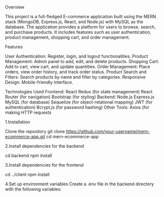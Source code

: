 Overview

This project is a full-fledged E-commerce application built using the MERN stack (MongoDB, Express.js, React, and Node.js) with MySQL as the database. The application provides a platform for users to browse, search, and purchase products. It includes features such as user authentication, product management, shopping cart, and order management.

Features

User Authentication: Register, login, and logout functionalities.
Product Management: Admin panel to add, edit, and delete products.
Shopping Cart: Add to cart, view cart, and update quantities.
Order Management: Place orders, view order history, and track order status.
Product Search and Filters: Search products by name and filter by categories.
Responsive Design: Mobile-friendly interface.

Technologies Used
Frontend:
React
Redux (for state management)
React Router (for navigation)
Bootstrap (for styling)
Backend:
Node.js
Express.js
MySQL (for database)
Sequelize (for object-relational mapping)
JWT (for authentication)
Bcrypt.js (for password hashing)
Other Tools:
Axios (for making HTTP requests

1.Installation

Clone the repository
git clone https://github.com/your-username/mern-ecommerce-app.git
cd mern-ecommerce-app

2.Install dependencies for the backend

cd backend
npm install

3.Install dependencies for the frontend

cd ../client
npm install

4.Set up environment variables
Create a .env file in the backend directory with the following variables:


